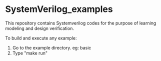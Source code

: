 # SystemVerilog_examples

This repository contains Systemverilog codes for the purpose of learning modeling and design verification.

To build and execute any example:
1. Go to the example directory. eg: basic
2. Type "make run"
